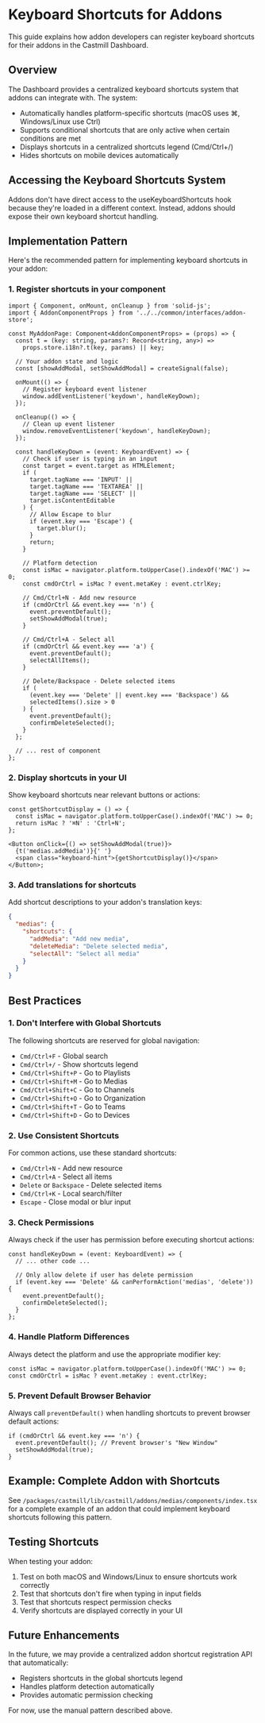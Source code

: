 # Keyboard Shortcuts for Addons

This guide explains how addon developers can register keyboard shortcuts for their addons in the Castmill Dashboard.

## Overview

The Dashboard provides a centralized keyboard shortcuts system that addons can integrate with. The system:

- Automatically handles platform-specific shortcuts (macOS uses ⌘, Windows/Linux use Ctrl)
- Supports conditional shortcuts that are only active when certain conditions are met
- Displays shortcuts in a centralized shortcuts legend (Cmd/Ctrl+/)
- Hides shortcuts on mobile devices automatically

## Accessing the Keyboard Shortcuts System

Addons don't have direct access to the useKeyboardShortcuts hook because they're loaded in a different context. Instead, addons should expose their own keyboard shortcut handling.

## Implementation Pattern

Here's the recommended pattern for implementing keyboard shortcuts in your addon:

### 1. Register shortcuts in your component

```tsx
import { Component, onMount, onCleanup } from 'solid-js';
import { AddonComponentProps } from '../../common/interfaces/addon-store';

const MyAddonPage: Component<AddonComponentProps> = (props) => {
  const t = (key: string, params?: Record<string, any>) =>
    props.store.i18n?.t(key, params) || key;

  // Your addon state and logic
  const [showAddModal, setShowAddModal] = createSignal(false);

  onMount(() => {
    // Register keyboard event listener
    window.addEventListener('keydown', handleKeyDown);
  });

  onCleanup(() => {
    // Clean up event listener
    window.removeEventListener('keydown', handleKeyDown);
  });

  const handleKeyDown = (event: KeyboardEvent) => {
    // Check if user is typing in an input
    const target = event.target as HTMLElement;
    if (
      target.tagName === 'INPUT' ||
      target.tagName === 'TEXTAREA' ||
      target.tagName === 'SELECT' ||
      target.isContentEditable
    ) {
      // Allow Escape to blur
      if (event.key === 'Escape') {
        target.blur();
      }
      return;
    }

    // Platform detection
    const isMac = navigator.platform.toUpperCase().indexOf('MAC') >= 0;
    const cmdOrCtrl = isMac ? event.metaKey : event.ctrlKey;

    // Cmd/Ctrl+N - Add new resource
    if (cmdOrCtrl && event.key === 'n') {
      event.preventDefault();
      setShowAddModal(true);
    }

    // Cmd/Ctrl+A - Select all
    if (cmdOrCtrl && event.key === 'a') {
      event.preventDefault();
      selectAllItems();
    }

    // Delete/Backspace - Delete selected items
    if (
      (event.key === 'Delete' || event.key === 'Backspace') &&
      selectedItems().size > 0
    ) {
      event.preventDefault();
      confirmDeleteSelected();
    }
  };

  // ... rest of component
};
```

### 2. Display shortcuts in your UI

Show keyboard shortcuts near relevant buttons or actions:

```tsx
const getShortcutDisplay = () => {
  const isMac = navigator.platform.toUpperCase().indexOf('MAC') >= 0;
  return isMac ? '⌘N' : 'Ctrl+N';
};

<Button onClick={() => setShowAddModal(true)}>
  {t('medias.addMedia')}{' '}
  <span class="keyboard-hint">{getShortcutDisplay()}</span>
</Button>;
```

### 3. Add translations for shortcuts

Add shortcut descriptions to your addon's translation keys:

```json
{
  "medias": {
    "shortcuts": {
      "addMedia": "Add new media",
      "deleteMedia": "Delete selected media",
      "selectAll": "Select all media"
    }
  }
}
```

## Best Practices

### 1. **Don't Interfere with Global Shortcuts**

The following shortcuts are reserved for global navigation:

- `Cmd/Ctrl+F` - Global search
- `Cmd/Ctrl+/` - Show shortcuts legend
- `Cmd/Ctrl+Shift+P` - Go to Playlists
- `Cmd/Ctrl+Shift+M` - Go to Medias
- `Cmd/Ctrl+Shift+C` - Go to Channels
- `Cmd/Ctrl+Shift+O` - Go to Organization
- `Cmd/Ctrl+Shift+T` - Go to Teams
- `Cmd/Ctrl+Shift+D` - Go to Devices

### 2. **Use Consistent Shortcuts**

For common actions, use these standard shortcuts:

- `Cmd/Ctrl+N` - Add new resource
- `Cmd/Ctrl+A` - Select all items
- `Delete` or `Backspace` - Delete selected items
- `Cmd/Ctrl+K` - Local search/filter
- `Escape` - Close modal or blur input

### 3. **Check Permissions**

Always check if the user has permission before executing shortcut actions:

```tsx
const handleKeyDown = (event: KeyboardEvent) => {
  // ... other code ...

  // Only allow delete if user has delete permission
  if (event.key === 'Delete' && canPerformAction('medias', 'delete')) {
    event.preventDefault();
    confirmDeleteSelected();
  }
};
```

### 4. **Handle Platform Differences**

Always detect the platform and use the appropriate modifier key:

```tsx
const isMac = navigator.platform.toUpperCase().indexOf('MAC') >= 0;
const cmdOrCtrl = isMac ? event.metaKey : event.ctrlKey;
```

### 5. **Prevent Default Browser Behavior**

Always call `preventDefault()` when handling shortcuts to prevent browser default actions:

```tsx
if (cmdOrCtrl && event.key === 'n') {
  event.preventDefault(); // Prevent browser's "New Window"
  setShowAddModal(true);
}
```

## Example: Complete Addon with Shortcuts

See `/packages/castmill/lib/castmill/addons/medias/components/index.tsx` for a complete example of an addon that could implement keyboard shortcuts following this pattern.

## Testing Shortcuts

When testing your addon:

1. Test on both macOS and Windows/Linux to ensure shortcuts work correctly
2. Test that shortcuts don't fire when typing in input fields
3. Test that shortcuts respect permission checks
4. Verify shortcuts are displayed correctly in your UI

## Future Enhancements

In the future, we may provide a centralized addon shortcut registration API that automatically:

- Registers shortcuts in the global shortcuts legend
- Handles platform detection automatically
- Provides automatic permission checking

For now, use the manual pattern described above.
